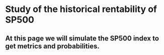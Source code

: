 # Study of the historical rentability of SP500
## At this page we will simulate the SP500 index to get metrics and probabilities.
